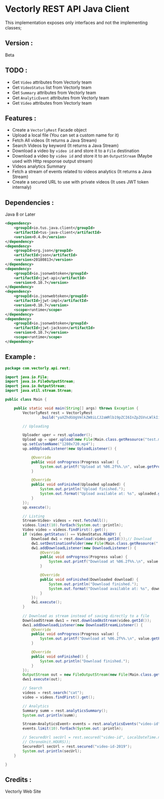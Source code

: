 # Vectorly REST API Java Client
This implementation exposes only interfaces and  not the implementing classes;

## Version :
Beta
## TODO :
- Get `Video` attributes from Vectorly team
- Get `VideoStatus` list from Vectorly team
- Get `Summary` attributes from Vectorly team
- Get `AnalyticEvent` attributes from Vectorly team
- Get `Video` attributes from Vectorly team

## Features :
- Create a `VectorlyRest` Facade object
- Upload a local file (You can set a custom name for it)
- Fetch All videos (It returns a Java Stream)
- Search Videos by keyword (It returns a Java Stream)
- Download a video by `video id` and store it to a `File` destination
- Download a video by `video id` and store it to an `OutputStream` (Maybe used with Http response output stream)
- Videos analytics Summary
- Fetch a stream of events related to videos analytics (It returns a Java Stream)
- Create a secured URL to use with private videos (It uses JWT token internaly)

## Dependencies :
Java 8 or Later  

```xml
<dependency>
	<groupId>io.tus.java.client</groupId>
	<artifactId>tus-java-client</artifactId>
	<version>0.4.0</version>
</dependency>
<dependency>
	<groupId>org.json</groupId>
	<artifactId>json</artifactId>
	<version>20180813</version>
</dependency>
<dependency>
	<groupId>io.jsonwebtoken</groupId>
	<artifactId>jjwt-api</artifactId>
	<version>0.10.7</version>
</dependency>
<dependency>
	<groupId>io.jsonwebtoken</groupId>
	<artifactId>jjwt-impl</artifactId>
	<version>0.10.7</version>
	<scope>runtime</scope>
</dependency>
<dependency>
	<groupId>io.jsonwebtoken</groupId>
	<artifactId>jjwt-jackson</artifactId>
	<version>0.10.7</version>
	<scope>runtime</scope>
</dependency>
```

## Example :
```java
package com.vectorly.api.rest;

import java.io.File;
import java.io.FileOutputStream;
import java.io.OutputStream;
import java.util.stream.Stream;

public class Main {

	public static void main(String[] args) throws Exception {
		VectorlyRest rest = VectorlyRest
				.build("yaXZhdGUgVmlkZW8iLCJ2aWRlb19pZCI6InZpZGVvLWlkIiwiZXhwaXJ5IjoxNTY5MDMwNTQ4fQ");

		// Uploading

		Uploader uper = rest.uploader();
		Upload up = uper.upload(new File(Main.class.getResource("test.mp4").getPath()));
		up.setCustomName("1280x720.mp4");
		up.addUploadListener(new UploadListener() {

			@Override
			public void onProgress(Progress value) {
				System.out.printf("Upload at %06.2f%%.\n", value.getProgress());
			}

			@Override
			public void onFinished(Uploaded uploaded) {
				System.out.println("Upload finished.");
				System.out.format("Upload available at: %s", uploaded.getUploadUrl().toString());
			}
		});
		up.execute();

		// Listing
		Stream<Video> videos = rest.fetchAll();
		videos.limit(10).forEach(System.out::println);
		Video video = videos.findFirst().get();
		if (video.getStatus() == VideoStatus.READY) {
			Download dw1 = rest.download(video.getId());// Download
			dw1.setDestinationFolder(new File(Main.class.getResource(".").getPath()));
			dw1.addDownloadListener(new DownloadListener() {
				@Override
				public void onProgress(Progress value) {
					System.out.printf("Download at %06.2f%%.\n", value.getProgress());
				}

				@Override
				public void onFinished(Downloaded download) {
					System.out.println("Download finished.");
					System.out.format("Download available at: %s", download.getPath().toString());
				}
			});
			dw1.execute();
		}
		
		// Download as stream instead of saving directly to a file
		DownloadStream dws1 = rest.downloadAsStream(video.getId());
		dws1.addDownloadListener(new DownloadStreamListener() {
			@Override
			public void onProgress(Progress value) {
				System.out.printf("Download at %06.2f%%.\n", value.getProgress());
			}

			@Override
			public void onFinished() {
				System.out.println("Download finished.");
			}
		});
		OutputStream out = new FileOutputStream(new File(Main.class.getResource("./output.mp4").getPath()));
		dws1.execute(out);

		// Search
		videos = rest.search("cat");
		video = videos.findFirst().get();

		// Analytics
		Summary summ = rest.analyticsSummary();
		System.out.println(summ);

		Stream<AnalyticsEvent> events = rest.analyticsEvents("video-id");
		events.limit(10).forEach(System.out::println);

		// SecuredUrl secUrl = rest.secured("video-id", LocalDateTime.now().plus(1,
		// ChronoUnit.HOURS));
		SecuredUrl secUrl = rest.secured("video-id-2019");
		System.out.println(secUrl);
	}

}

```

## Credits :
Vectorly Web Site
